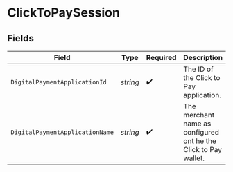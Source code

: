 # ClickToPaySession


## Fields

| Field                                                           | Type                                                            | Required                                                        | Description                                                     | Example                                                         |
| --------------------------------------------------------------- | --------------------------------------------------------------- | --------------------------------------------------------------- | --------------------------------------------------------------- | --------------------------------------------------------------- |
| `DigitalPaymentApplicationId`                                   | *string*                                                        | :heavy_check_mark:                                              | The ID of the Click to Pay application.                         | a0c3ef2e-9cdb-4cbf-aaff-5baac2928e1b                            |
| `DigitalPaymentApplicationName`                                 | *string*                                                        | :heavy_check_mark:                                              | The merchant name as configured ont he the Click to Pay wallet. | ACME                                                            |